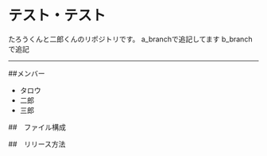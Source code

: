 # テスト・テスト
たろうくんと二郎くんのリポジトリです。
a_branchで追記してます
b_branchで追記

---

##メンバー
* タロウ
* 二郎
* 三郎

##　ファイル構成

##　リリース方法


